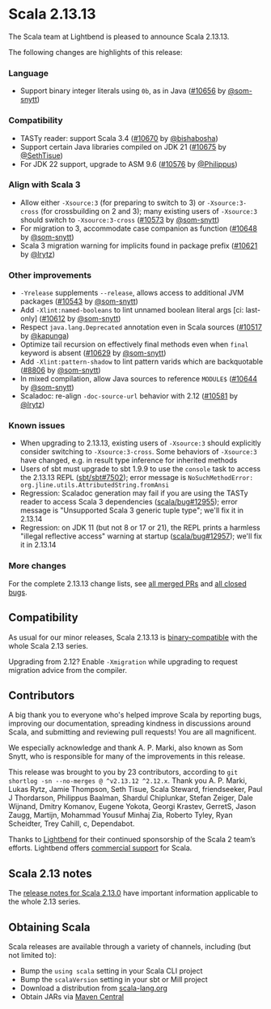 # Scala 2.13.13

The Scala team at Lightbend is pleased to announce Scala 2.13.13.

The following changes are highlights of this release:

### Language

* Support binary integer literals using `0b`, as in Java ([#10656](https://github.com/scala/scala/pull/10656) by [@som-snytt](https://github.com/som-snytt))

### Compatibility

* TASTy reader: support Scala 3.4 ([#10670](https://github.com/scala/scala/pull/10670) by [@bishabosha](https://github.com/bishabosha))
* Support certain Java libraries compiled on JDK 21 ([#10675](https://github.com/scala/scala/pull/10675) by [@SethTisue](https://github.com/SethTisue))
* For JDK 22 support, upgrade to ASM 9.6 ([#10576](https://github.com/scala/scala/pull/10576) by [@Philippus](https://github.com/Philippus))

### Align with Scala 3

* Allow either `-Xsource:3` (for preparing to switch to 3) or `-Xsource:3-cross` (for crossbuilding on 2 and 3); many existing users of `-Xsource:3` should switch to `-Xsource:3-cross` ([#10573](https://github.com/scala/scala/pull/10573) by [@som-snytt](https://github.com/som-snytt))
* For migration to 3, accommodate case companion as function ([#10648](https://github.com/scala/scala/pull/10648) by [@som-snytt](https://github.com/som-snytt))
* Scala 3 migration warning for implicits found in package prefix ([#10621](https://github.com/scala/scala/pull/10621) by [@lrytz](https://github.com/lrytz))

### Other improvements

* `-Yrelease` supplements `--release`, allows access to additional JVM packages ([#10543](https://github.com/scala/scala/pull/10543) by [@som-snytt](https://github.com/som-snytt))
* Add `-Xlint:named-booleans` to lint unnamed boolean literal args [ci: last-only] ([#10612](https://github.com/scala/scala/pull/10612) by [@som-snytt](https://github.com/som-snytt))
* Respect `java.lang.Deprecated` annotation even in Scala sources ([#10517](https://github.com/scala/scala/pull/10517) by [@kapunga](https://github.com/kapunga))
* Optimize tail recursion on effectively final methods even when `final` keyword is absent ([#10629](https://github.com/scala/scala/pull/10629) by [@som-snytt](https://github.com/som-snytt))
* Add `-Xlint:pattern-shadow` to lint pattern varids which are backquotable ([#8806](https://github.com/scala/scala/pull/8806) by [@som-snytt](https://github.com/som-snytt))
* In mixed compilation, allow Java sources to reference `MODULE$` ([#10644](https://github.com/scala/scala/pull/10644) by [@som-snytt](https://github.com/som-snytt))
* Scaladoc: re-align `-doc-source-url` behavior with 2.12 ([#10581](https://github.com/scala/scala/pull/10581) by [@lrytz](https://github.com/lrytz))

### Known issues

* When upgrading to 2.13.13, existing users of `-Xsource:3` should explicitly consider
  switching to `-Xsource:3-cross`. Some behaviors of `-Xsource:3` have changed,
  e.g. in result type inference for inherited methods
* Users of sbt must upgrade to sbt 1.9.9 to use the `console` task
  to access the 2.13.13 REPL ([sbt/sbt#7502](https://github.com/sbt/sbt/issues/7502));
  error message is `NoSuchMethodError: org.jline.utils.AttributedString.fromAnsi`
* Regression: Scaladoc generation may fail if you are using the TASTy reader
  to access Scala 3 dependencies ([scala/bug#12955](https://github.com/scala/bug/issues/12955));
  error message is "Unsupported Scala 3 generic tuple type"; we'll fix it in 2.13.14
* Regression: on JDK 11 (but not 8 or 17 or 21), the REPL prints a
  harmless "illegal reflective access" warning at startup
  ([scala/bug#12957](https://github.com/scala/bug/issues/12957));
  we'll fix it in 2.13.14

### More changes

For the complete 2.13.13 change lists, see [all merged PRs](https://github.com/scala/scala/pulls?q=is%3Amerged%20milestone%3A2.13.13) and [all closed bugs](https://github.com/scala/bug/issues?utf8=%E2%9C%93&q=is%3Aclosed+milestone%3A2.13.13).

## Compatibility

As usual for our minor releases, Scala 2.13.13 is [binary-compatible](https://docs.scala-lang.org/overviews/core/binary-compatibility-of-scala-releases.html) with the whole Scala 2.13 series.

Upgrading from 2.12? Enable `-Xmigration` while upgrading to request migration advice from the compiler.

## Contributors

A big thank you to everyone who's helped improve Scala by reporting bugs, improving our documentation, spreading kindness in discussions around Scala, and submitting and reviewing pull requests! You are all magnificent.

We especially acknowledge and thank A. P. Marki, also known as Som Snytt, who is responsible for many of the improvements in this release.

This release was brought to you by 23 contributors, according to `git shortlog -sn --no-merges @ ^v2.13.12 ^2.12.x`. Thank you A. P. Marki, Lukas Rytz, Jamie Thompson, Seth Tisue, Scala Steward, friendseeker, Paul J Thordarson, Philippus Baalman, Shardul Chiplunkar, Stefan Zeiger, Dale Wijnand, Dmitry Komanov, Eugene Yokota, Georgi Krastev, GerretS, Jason Zaugg, Martijn, Mohammad Yousuf Minhaj Zia, Roberto Tyley, Ryan Scheidter, Trey Cahill, c, Dependabot.

Thanks to [Lightbend](https://www.lightbend.com/scala) for their continued sponsorship of the Scala 2 team’s efforts. Lightbend offers [commercial support](https://www.lightbend.com/lightbend-platform-subscription) for Scala.

## Scala 2.13 notes

The [release notes for Scala 2.13.0](https://github.com/scala/scala/releases/v2.13.0) have important information applicable to the whole 2.13 series.

## Obtaining Scala

Scala releases are available through a variety of channels, including (but not limited to):

* Bump the `using scala` setting in your Scala CLI project
* Bump the `scalaVersion` setting in your sbt or Mill project
* Download a distribution from [scala-lang.org](https://scala-lang.org/download/2.13.13.html)
* Obtain JARs via [Maven Central](https://search.maven.org/search?q=g:org.scala-lang%20AND%20v:2.13.13)

